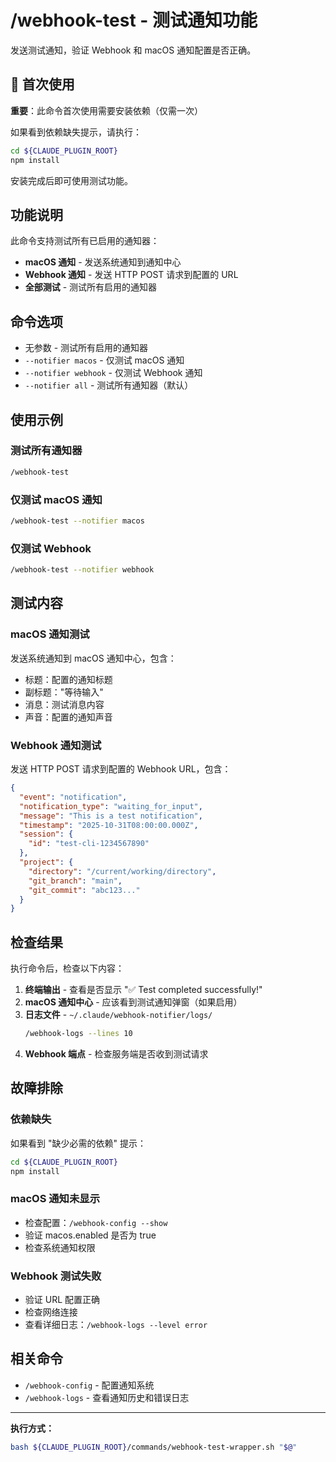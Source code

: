 # /webhook-test - 测试通知功能

发送测试通知，验证 Webhook 和 macOS 通知配置是否正确。

## 🚀 首次使用

**重要**：此命令首次使用需要安装依赖（仅需一次）

如果看到依赖缺失提示，请执行：
```bash
cd ${CLAUDE_PLUGIN_ROOT}
npm install
```

安装完成后即可使用测试功能。

## 功能说明

此命令支持测试所有已启用的通知器：
- **macOS 通知** - 发送系统通知到通知中心
- **Webhook 通知** - 发送 HTTP POST 请求到配置的 URL
- **全部测试** - 测试所有启用的通知器

## 命令选项

- 无参数 - 测试所有启用的通知器
- `--notifier macos` - 仅测试 macOS 通知
- `--notifier webhook` - 仅测试 Webhook 通知
- `--notifier all` - 测试所有通知器（默认）

## 使用示例

### 测试所有通知器
```bash
/webhook-test
```

### 仅测试 macOS 通知
```bash
/webhook-test --notifier macos
```

### 仅测试 Webhook
```bash
/webhook-test --notifier webhook
```

## 测试内容

### macOS 通知测试
发送系统通知到 macOS 通知中心，包含：
- 标题：配置的通知标题
- 副标题："等待输入"
- 消息：测试消息内容
- 声音：配置的通知声音

### Webhook 通知测试
发送 HTTP POST 请求到配置的 Webhook URL，包含：
```json
{
  "event": "notification",
  "notification_type": "waiting_for_input",
  "message": "This is a test notification",
  "timestamp": "2025-10-31T08:00:00.000Z",
  "session": {
    "id": "test-cli-1234567890"
  },
  "project": {
    "directory": "/current/working/directory",
    "git_branch": "main",
    "git_commit": "abc123..."
  }
}
```

## 检查结果

执行命令后，检查以下内容：

1. **终端输出** - 查看是否显示 "✅ Test completed successfully!"
2. **macOS 通知中心** - 应该看到测试通知弹窗（如果启用）
3. **日志文件** - `~/.claude/webhook-notifier/logs/`
   ```bash
   /webhook-logs --lines 10
   ```
4. **Webhook 端点** - 检查服务端是否收到测试请求

## 故障排除

### 依赖缺失
如果看到 "缺少必需的依赖" 提示：
```bash
cd ${CLAUDE_PLUGIN_ROOT}
npm install
```

### macOS 通知未显示
- 检查配置：`/webhook-config --show`
- 验证 macos.enabled 是否为 true
- 检查系统通知权限

### Webhook 测试失败
- 验证 URL 配置正确
- 检查网络连接
- 查看详细日志：`/webhook-logs --level error`

## 相关命令

- `/webhook-config` - 配置通知系统
- `/webhook-logs` - 查看通知历史和错误日志

---

**执行方式：**

```bash
bash ${CLAUDE_PLUGIN_ROOT}/commands/webhook-test-wrapper.sh "$@"
```
